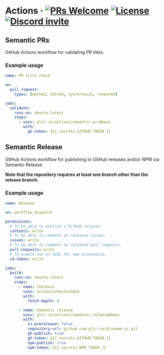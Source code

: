 # Actions &middot; [![PRs Welcome](https://img.shields.io/badge/PRs-welcome-brightgreen.svg)](https://github.com/glzr-io/actions/pulls) [![License](https://img.shields.io/github/license/glzr-io/actions)](https://github.com/glzr-io/actions/blob/main/LICENSE.md) [![Discord invite](https://img.shields.io/discord/1041662798196908052.svg?logo=discord&colorB=7289DA)](https://discord.gg/ud6z3qjRvM)

## Semantic PRs

GitHub Actions workflow for validating PR titles.

### Example usage

```yaml
name: PR title check

on:
  pull_request:
    types: [opened, edited, synchronize, reopened]

jobs:
  validate:
    runs-on: ubuntu-latest
    steps:
      - uses: glzr-io/actions/semantic-prs@main
        with:
          gh-token: ${{ secrets.GITHUB_TOKEN }}
```

## Semantic Release

GitHub Actions workflow for publishing to GitHub releases and/or NPM via Semantic Release.

**Note that the repository requires at least one branch other than the release branch.**

### Example usage

```yaml
name: Release

on: workflow_dispatch

permissions:
  # To be able to publish a GitHub release.
  contents: write
  # To be able to comment on released issues.
  issues: write
  # To be able to comment on released pull requests.
  pull-requests: write
  # To enable use of OIDC for npm provenance.
  id-token: write

jobs:
  build:
    runs-on: ubuntu-latest
    steps:
      - name: Checkout
        uses: actions/checkout@v4
        with:
          fetch-depth: 0

      - name: Semantic release
        uses: glzr-io/actions/semantic-release@main
        with:
          is-prerelease: false
          repository-url: github.com:glzr-io/glazewm-js.git
          gh-publish: true
          gh-token: ${{ secrets.GITHUB-TOKEN }}
          npm-publish: true
          npm-token: ${{ secrets.NPM_TOKEN }}
```
